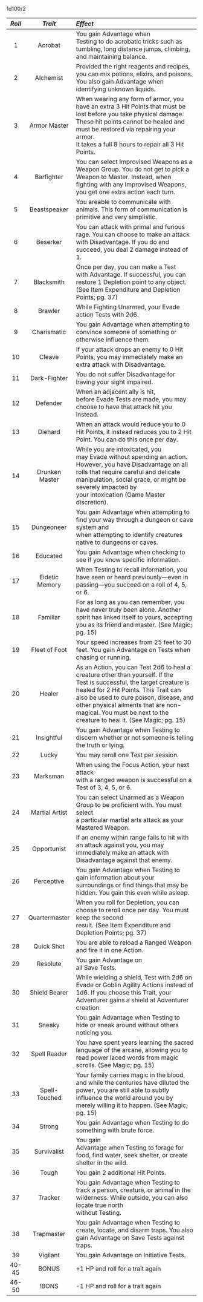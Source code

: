 1d100/2 

| _**Roll**_ |  _**Trait**_   | _**Effect**_                                                                                                                                                                                                                                                                                                                 |
| :--------: | :------------: | :--------------------------------------------------------------------------------------------------------------------------------------------------------------------------------------------------------------------------------------------------------------------------------------------------------------------------- |
|     1      |    Acrobat     | You gain Advantage when<br>Testing to do acrobatic tricks such as tumbling, long distance jumps, climbing, and maintaining balance.                                                                                                                                                                                          |
|     2      |   Alchemist    | Provided the right reagents and recipes, you can mix potions, elixirs, and poisons. You also gain Advantage when identifying unknown liquids.                                                                                                                                                                                |
|     3      |  Armor Master  | When wearing any form of armor, you have an extra 3 Hit Points that must be lost before you take physical damage. These hit points cannot be healed and must be restored via repairing your armor.<br>It takes a full 8 hours to repair all 3 Hit Points.                                                                    |
|     4      |   Barfighter   | You can select Improvised Weapons as a<br>Weapon Group. You do not get to pick a Weapon to Master. Instead, when fighting with any Improvised Weapons, you get one extra action each turn.                                                                                                                                   |
|     5      |  Beastspeaker  | You areable to communicate with animals. This form of communication is primitive and very simplistic.                                                                                                                                                                                                                        |
|     6      |    Beserker    | You can attack with primal and furious<br>rage. You can choose to make an attack with Disadvantage. If you do and succeed, you deal 2 damage instead of 1.                                                                                                                                                                   |
|     7      |   Blacksmith   | Once per day, you can make a Test<br>with Advantage. If successful, you can restore 1 Depletion point to any object. (See Item Expenditure and Depletion Points; pg. 37)                                                                                                                                                     |
|     8      |    Brawler     | While Fighting Unarmed, your Evade action Tests with 2d6.                                                                                                                                                                                                                                                                    |
|     9      |  Charismatic   | You gain Advantage when attempting to convince someone of something or otherwise influence them.                                                                                                                                                                                                                             |
|     10     |     Cleave     | If your attack drops an enemy to 0 Hit Points, you may immediately make an extra attack with Disadvantage.                                                                                                                                                                                                                   |
|     11     |  Dark-Fighter  | You do not suffer Disadvantage for having your sight impaired.                                                                                                                                                                                                                                                               |
|     12     |    Defender    | When an adjacent ally is hit,<br>before Evade Tests are made, you may choose to have that attack hit you instead.                                                                                                                                                                                                            |
|     13     |    Diehard     | When an attack would reduce you to 0 Hit Points, it instead reduces you to 2 Hit Point. You can do this once per day.                                                                                                                                                                                                        |
|     14     | Drunken Master | While you are intoxicated, you<br>may Evade without spending an action. However, you have Disadvantage on all rolls that require careful and delicate manipulation, social grace, or might be severely impacted by<br>your intoxication (Game Master discretion).                                                            |
|     15     |   Dungeoneer   | You gain Advantage when attempting to find your way through a dungeon or cave system and<br>when attempting to identify creatures native to dungeons or caves.                                                                                                                                                               |
|     16     |    Educated    | You gain Advantage when checking to see if you know specific information.                                                                                                                                                                                                                                                    |
|     17     | Eidetic Memory | When Testing to recall information, you have seen or heard previously—even in passing—you succeed on a roll of 4, 5, or 6.                                                                                                                                                                                                   |
|     18     |    Familiar    | For as long as you can remember, you have never truly been alone. Another spirit has linked itself to yours, accepting you as its friend and master. (See Magic; pg. 15)                                                                                                                                                     |
|     19     | Fleet of Foot  | Your speed increases from 25 feet to 30 feet. You gain Advantage on Tests when chasing or running.                                                                                                                                                                                                                           |
|     20     |     Healer     | As an Action, you can Test 2d6 to heal a creature other than yourself. If the<br>Test is successful, the target creature is healed for 2 Hit Points. This Trait can also be used to cure poison, disease, and other physical ailments that are non-magical. You must be next to the creature to heal it. (See Magic; pg. 15) |
|     21     |   Insightful   | You gain Advantage when Testing to discern whether or not someone is telling the truth or lying.                                                                                                                                                                                                                             |
|     22     |     Lucky      | You may reroll one Test per session.                                                                                                                                                                                                                                                                                         |
|     23     |    Marksman    | When using the Focus Action, your next attack<br>with a ranged weapon is successful on a Test of 3, 4, 5, or 6.                                                                                                                                                                                                              |
|     24     | Martial Artist | You can select Unarmed as a Weapon Group to be proficient with. You must select<br>a particular martial arts attack as your Mastered Weapon.                                                                                                                                                                                 |
|     25     |  Opportunist   | If an enemy within range fails to hit with an attack against you, you may immediately make an attack with Disadvantage against that enemy.                                                                                                                                                                                   |
|     26     |   Perceptive   | You gain Advantage when Testing to gain information about your surroundings or find things that may be hidden. You gain this even while asleep.                                                                                                                                                                              |
|     27     | Quartermaster  | When you roll for Depletion, you can choose to reroll once per day. You must keep the second<br>result. (See Item Expenditure and Depletion Points; pg. 37)                                                                                                                                                                  |
|     28     |   Quick Shot   | You are able to reload a Ranged Weapon and fire it in one Action.                                                                                                                                                                                                                                                            |
|     29     |    Resolute    | You gain Advantage on<br>all Save Tests.                                                                                                                                                                                                                                                                                     |
|     30     | Shield Bearer  | While wielding a shield, Test with 2d6 on Evade or Goblin Agility Actions instead of 1d6. If you choose this Trait, your Adventurer gains a shield at Adventurer creation.                                                                                                                                                   |
|     31     |     Sneaky     | You gain Advantage when Testing to hide or sneak around without others noticing you.                                                                                                                                                                                                                                         |
|     32     |  Spell Reader  | You have spent years learning the sacred language of the arcane, allowing you to read power laced words from magic scrolls. (See Magic; pg. 15)                                                                                                                                                                              |
|     33     | Spell-Touched  | Your family carries magic in the blood, and while the centuries have diluted the power, you are still able to subtly influence the world around you by merely willing it to happen. (See Magic; pg. 15)                                                                                                                      |
|     34     |     Strong     | You gain Advantage when Testing to do something with brute force.                                                                                                                                                                                                                                                            |
|     35     |  Survivalist   | You gain<br>Advantage when Testing to forage for food, find water, seek shelter, or create shelter in the wild.                                                                                                                                                                                                              |
|     36     |     Tough      | You gain 2 additional Hit Points.                                                                                                                                                                                                                                                                                            |
|     37     |    Tracker     | You gain Advantage when Testing to track a person, creature, or animal in the wilderness. While outside, you can also locate true north<br>without Testing.                                                                                                                                                                  |
|     38     |   Trapmaster   | You gain Advantage when Testing to<br>create, locate, and disarm traps. You also gain Advantage on Save Tests against traps.                                                                                                                                                                                                 |
|     39     |    Vigilant    | You gain Advantage on Initiative Tests.                                                                                                                                                                                                                                                                                      |
|   40-45    |     BONUS      | +1 HP and roll for a trait again                                                                                                                                                                                                                                                                                             |
|   46-50    |     !BONS      | -1 HP and roll for a trait again                                                                                                                                                                                                                                                                                             |
